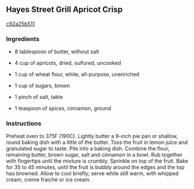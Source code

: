 ## Hayes Street Grill Apricot Crisp

[c92a25b511](https://recipeland.com/recipe/v/hayes-street-grill-apricot-cris-45201)

### Ingredients

 - 8 tablespoon of butter, without salt

 - 4 cup of apricots, dried, sulfured, uncooked

 - 1 cup of wheat flour, white, all-purpose, unenriched

 - 1 cup of sugars, brown

 - 1 pinch of salt, table

 - 1 teaspoon of spices, cinnamon, ground

### Instructions

Preheat oven to 375F (190C). Lightly butter a 9-inch pie pan or shallow, round baking dish with a little of the butter. Toss the fruit in lemon juice and granulated sugar to taste. Pile into a baking dish. Combine the flour, remaining butter, brown sugar, salt and cinnamon in a bowl. Rub together with fingertips until the mixture is crumbly. Sprinkle on top of the fruit. Bake for 35 to 45 minutes, until the fruit is bubbly around the edges and the top has browned. Allow to cool briefly; serve while still warm, with whipped cream, creme fraiche or ice cream.